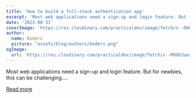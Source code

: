 ```yaml
---
title: 'How to build a full-stack authentication app'
excerpt: 'Most web applications need a sign-up and login feature. But for newbies, this can be challenging....'
date: '2023-08-31'
coverImage: 'https://res.cloudinary.com/practicaldev/image/fetch/s--R6UbJuex--/c_imagga_scale,f_auto,fl_progressive,h_420,q_auto,w_1000/https://dev-to-uploads.s3.amazonaws.com/uploads/articles/0264jtaqdw92xaaheeig.png'
author:
  name: Koders
  picture: "assets/blog/authors/koders.png"
ogImage:
  url: 'https://res.cloudinary.com/practicaldev/image/fetch/s--R6UbJuex--/c_imagga_scale,f_auto,fl_progressive,h_420,q_auto,w_1000/https://dev-to-uploads.s3.amazonaws.com/uploads/articles/0264jtaqdw92xaaheeig.png'
---
```


Most web applications need a sign-up and login feature. But for newbies, this can be challenging....

[Read more](https://dev.to/apisix/how-to-build-a-full-stack-authentication-app-1cp0)
